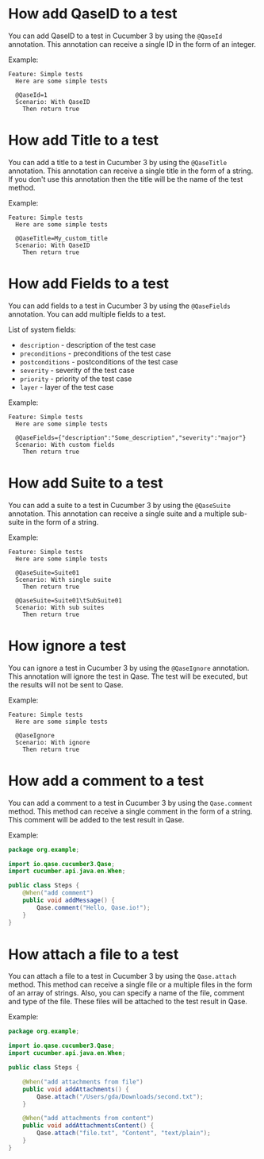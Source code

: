 # How add QaseID to a test

You can add QaseID to a test in Cucumber 3 by using the `@QaseId` annotation. This annotation can receive a single ID in
the
form of an integer.

Example:

```gherkin
Feature: Simple tests
  Here are some simple tests

  @QaseId=1
  Scenario: With QaseID
    Then return true
```

# How add Title to a test

You can add a title to a test in Cucumber 3 by using the `@QaseTitle` annotation. This annotation can receive a single
title
in the form of a string. If you don't use this annotation then the title will be the name of the test method.

Example:

```gherkin
Feature: Simple tests
  Here are some simple tests

  @QaseTitle=My_custom_title
  Scenario: With QaseID
    Then return true
```

# How add Fields to a test

You can add fields to a test in Cucumber 3 by using the `@QaseFields` annotation. You can add multiple fields to a test.

List of system fields:

- `description` - description of the test case
- `preconditions` - preconditions of the test case
- `postconditions` - postconditions of the test case
- `severity` - severity of the test case
- `priority` - priority of the test case
- `layer` - layer of the test case

Example:

```gherkin
Feature: Simple tests
  Here are some simple tests

  @QaseFields={"description":"Some_description","severity":"major"}
  Scenario: With custom fields
    Then return true
```

# How add Suite to a test

You can add a suite to a test in Cucumber 3 by using the `@QaseSuite` annotation. This annotation can receive a single
suite
and a multiple sub-suite in the form of a string.

Example:

```gherkin
Feature: Simple tests
  Here are some simple tests

  @QaseSuite=Suite01
  Scenario: With single suite
    Then return true

  @QaseSuite=Suite01\tSubSuite01
  Scenario: With sub suites
    Then return true
```

# How ignore a test

You can ignore a test in Cucumber 3 by using the `@QaseIgnore` annotation. This annotation will ignore the test in Qase.
The
test will be executed, but the results will not be sent to Qase.

Example:

```gherkin
Feature: Simple tests
  Here are some simple tests

  @QaseIgnore
  Scenario: With ignore
    Then return true
```

# How add a comment to a test

You can add a comment to a test in Cucumber 3 by using the `Qase.comment` method. This method can receive a single
comment
in
the form of a string. This comment will be added to the test result in Qase.

Example:

```java
package org.example;

import io.qase.cucumber3.Qase;
import cucumber.api.java.en.When;

public class Steps {
    @When("add comment")
    public void addMessage() {
        Qase.comment("Hello, Qase.io!");
    }
}
```

# How attach a file to a test

You can attach a file to a test in Cucumber 3 by using the `Qase.attach` method. This method can receive a single file
or a
multiple files in the form of an array of strings. Also, you can specify a name of the file, comment and type of the
file. These files will be attached to the test result in Qase.

Example:

```java
package org.example;

import io.qase.cucumber3.Qase;
import cucumber.api.java.en.When;

public class Steps {

    @When("add attachments from file")
    public void addAttachments() {
        Qase.attach("/Users/gda/Downloads/second.txt");
    }

    @When("add attachments from content")
    public void addAttachmentsContent() {
        Qase.attach("file.txt", "Content", "text/plain");
    }
}
```
